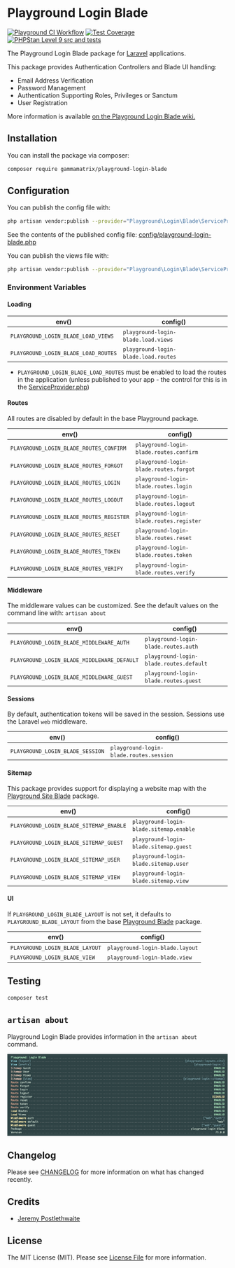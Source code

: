 # Playground Login Blade

[![Playground CI Workflow](https://github.com/gammamatrix/playground-login-blade/actions/workflows/ci.yml/badge.svg?branch=develop)](https://raw.githubusercontent.com/gammamatrix/playground-login-blade/testing/develop/testdox.txt)
[![Test Coverage](https://raw.githubusercontent.com/gammamatrix/playground-login-blade/testing/develop/coverage.svg)](tests)
[![PHPStan Level 9 src and tests](https://img.shields.io/badge/PHPStan-level%209-brightgreen)](.github/workflows/ci.yml#L120)

The Playground Login Blade package for [Laravel](https://laravel.com/docs/10.x) applications.

This package provides Authentication Controllers and Blade UI handling:
- Email Address Verification
- Password Management
- Authentication Supporting Roles, Privileges or Sanctum
- User Registration

More information is available [on the Playground Login Blade wiki.](https://github.com/gammamatrix/playground-login-blade/wiki)

## Installation

You can install the package via composer:

```bash
composer require gammamatrix/playground-login-blade
```

## Configuration

You can publish the config file with:
```bash
php artisan vendor:publish --provider="Playground\Login\Blade\ServiceProvider" --tag="playground-config"
```

See the contents of the published config file: [config/playground-login-blade.php](config/playground-login-blade.php)

You can publish the views file with:
```bash
php artisan vendor:publish --provider="Playground\Login\Blade\ServiceProvider" --tag="playground-view"
```

### Environment Variables

#### Loading

| env()                                | config()                             |
|--------------------------------------|--------------------------------------|
| `PLAYGROUND_LOGIN_BLADE_LOAD_VIEWS`  | `playground-login-blade.load.views`  |
| `PLAYGROUND_LOGIN_BLADE_LOAD_ROUTES` | `playground-login-blade.load.routes` |
- `PLAYGROUND_LOGIN_BLADE_LOAD_ROUTES` must be enabled to load the routes in the application (unless published to your app - the control for this is in the [ServiceProvider.php](src/ServiceProvider.php))

#### Routes

All routes are disabled by default in the base Playground package.

| env()                                    | config()                                 |
|------------------------------------------|------------------------------------------|
| `PLAYGROUND_LOGIN_BLADE_ROUTES_CONFIRM`  | `playground-login-blade.routes.confirm`  |
| `PLAYGROUND_LOGIN_BLADE_ROUTES_FORGOT`   | `playground-login-blade.routes.forgot`   |
| `PLAYGROUND_LOGIN_BLADE_ROUTES_LOGIN`    | `playground-login-blade.routes.login`    |
| `PLAYGROUND_LOGIN_BLADE_ROUTES_LOGOUT`   | `playground-login-blade.routes.logout`   |
| `PLAYGROUND_LOGIN_BLADE_ROUTES_REGISTER` | `playground-login-blade.routes.register` |
| `PLAYGROUND_LOGIN_BLADE_ROUTES_RESET`    | `playground-login-blade.routes.reset`    |
| `PLAYGROUND_LOGIN_BLADE_ROUTES_TOKEN`    | `playground-login-blade.routes.token`    |
| `PLAYGROUND_LOGIN_BLADE_ROUTES_VERIFY`   | `playground-login-blade.routes.verify`   |


#### Middleware

The middleware values can be customized. See the default values on the command line with: `artisan about`

| env()                                       | config()                                |
|---------------------------------------------|-----------------------------------------|
| `PLAYGROUND_LOGIN_BLADE_MIDDLEWARE_AUTH`    | `playground-login-blade.routes.auth`    |
| `PLAYGROUND_LOGIN_BLADE_MIDDLEWARE_DEFAULT` | `playground-login-blade.routes.default` |
| `PLAYGROUND_LOGIN_BLADE_MIDDLEWARE_GUEST`   | `playground-login-blade.routes.guest`   |

#### Sessions

By default, authentication tokens will be saved in the session. Sessions use the Laravel `web` middleware.

| env()                            | config()                                |
|----------------------------------|-----------------------------------------|
| `PLAYGROUND_LOGIN_BLADE_SESSION` | `playground-login-blade.routes.session` |

#### Sitemap

This package provides support for displaying a website map with the [Playground Site Blade](https://github.com/gammamatrix/playground-site-blade) package.

| env()                                   | config()                               |
|-----------------------------------------|----------------------------------------|
| `PLAYGROUND_LOGIN_BLADE_SITEMAP_ENABLE` | `playground-login-blade.sitemap.enable`|
| `PLAYGROUND_LOGIN_BLADE_SITEMAP_GUEST`  | `playground-login-blade.sitemap.guest` |
| `PLAYGROUND_LOGIN_BLADE_SITEMAP_USER`   | `playground-login-blade.sitemap.user`  |
| `PLAYGROUND_LOGIN_BLADE_SITEMAP_VIEW`   | `playground-login-blade.sitemap.view`  |

#### UI

If `PLAYGROUND_LOGIN_BLADE_LAYOUT` is not set, it defaults to `PLAYGROUND_BLADE_LAYOUT` from the base [Playground Blade](https://github.com/gammamatrix/playground-blade) package.

| env()                           | config()                        |
|---------------------------------|---------------------------------|
| `PLAYGROUND_LOGIN_BLADE_LAYOUT` | `playground-login-blade.layout` |
| `PLAYGROUND_LOGIN_BLADE_VIEW`   | `playground-login-blade.view`   |

## Testing

```sh
composer test
```

## `artisan about`

Playground Login Blade provides information in the `artisan about` command.

<img src="resources/docs/artisan-about-playground-login-blade.png" alt="screenshot of artisan about command with Playground Login Blade.">

## Changelog

Please see [CHANGELOG](CHANGELOG.md) for more information on what has changed recently.

## Credits

- [Jeremy Postlethwaite](https://github.com/gammamatrix)

## License

The MIT License (MIT). Please see [License File](LICENSE.md) for more information.
